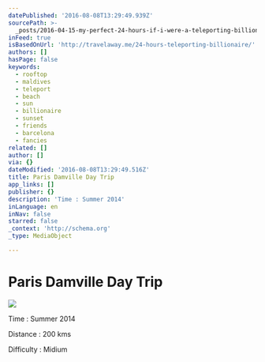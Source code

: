 ```yaml
---
datePublished: '2016-08-08T13:29:49.939Z'
sourcePath: >-
  _posts/2016-04-15-my-perfect-24-hours-if-i-were-a-teleporting-billionaire-or-t.md
inFeed: true
isBasedOnUrl: 'http://travelaway.me/24-hours-teleporting-billionaire/'
authors: []
hasPage: false
keywords:
  - rooftop
  - maldives
  - teleport
  - beach
  - sun
  - billionaire
  - sunset
  - friends
  - barcelona
  - fancies
related: []
author: []
via: {}
dateModified: '2016-08-08T13:29:49.516Z'
title: Paris Damville Day Trip
app_links: []
publisher: {}
description: 'Time : Summer 2014'
inLanguage: en
inNav: false
starred: false
_context: 'http://schema.org'
_type: MediaObject

---
```

# Paris Damville Day Trip
![](https://the-grid-user-content.s3-us-west-2.amazonaws.com/f7a74e08-4c26-43a1-8179-f0dbe5708fd1.jpg)

Time : Summer 2014

Distance : 200 kms

Difficulty : Midium